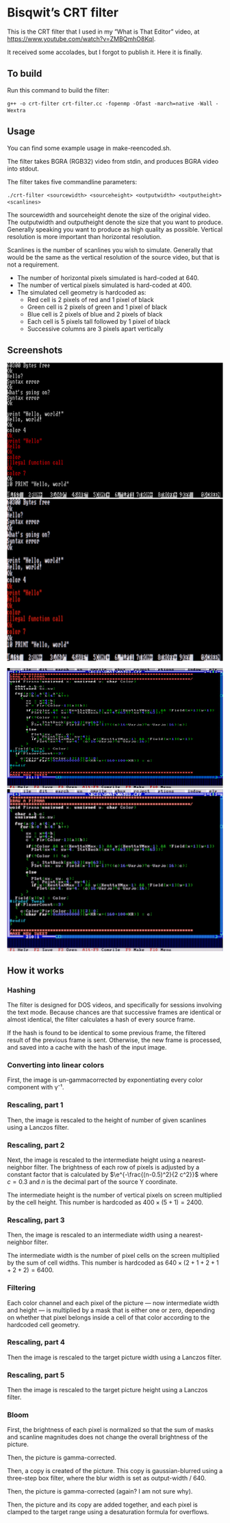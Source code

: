<script type="text/javascript" charset="utf-8" src="https://cdn.mathjax.org/mathjax/latest/MathJax.js?config=TeX-AMS-MML_HTMLorMML, https://vincenttam.github.io/javascripts/MathJaxLocal.js"></script>

# Bisqwit’s CRT filter

This is the CRT filter that I used in my ”What is That Editor” video,
at https://www.youtube.com/watch?v=ZMBQmhO8KqI.

It received some accolades, but I forgot to publish it.
Here it is finally.

## To build

Run this command to build the filter:

    g++ -o crt-filter crt-filter.cc -fopenmp -Ofast -march=native -Wall -Wextra

## Usage

You can find some example usage in make-reencoded.sh.

The filter takes BGRA (RGB32) video from stdin,
and produces BGRA video into stdout.

The filter takes five commandline parameters:

    ./crt-filter <sourcewidth> <sourceheight> <outputwidth> <outputheight> <scanlines>

The sourcewidth and sourceheight denote the size of the original video.
The outputwidth and outputheight denote the size that you want to produce.
Generally speaking you want to produce as high quality as possible.
Vertical resolution is more important than horizontal resolution.

Scanlines is the number of scanlines you wish to simulate.
Generally that would be the same as the vertical resolution of the source video,
but that is not a requirement.

* The number of horizontal pixels simulated is hard-coded at 640.
* The number of vertical pixels simulated is hard-coded at 400.
* The simulated cell geometry is hardcoded as:
  * Red cell is 2 pixels of red and 1 pixel of black
  * Green cell is 2 pixels of green and 1 pixel of black
  * Blue cell is 2 pixels of blue and 2 pixels of black
  * Each cell is 5 pixels tall followed by 1 pixel of black
  * Successive columns are 3 pixels apart vertically

## Screenshots

![Original1](img/mpv-shot0001.jpg)
![Filtered1](img/mpv-shot0002.jpg)

![Original2](img/mpv-shot0003.jpg)
![Filtered2](img/mpv-shot0004.jpg)

## How it works

### Hashing

The filter is designed for DOS videos, and specifically for sessions
involving the text mode. Because chances are that successive frames are
identical or almost identical, the filter calculates a hash of every source frame.

If the hash is found to be identical to some previous frame,
the filtered result of the previous frame is sent.
Otherwise, the new frame is processed, and saved into a cache with the hash of the input image.

### Converting into linear colors

First, the image is un-gammacorrected by exponentiating every color component with γ⁻¹.

### Rescaling, part 1

Then, the image is rescaled to the height of number of given scanlines
using a Lanczos filter.

### Rescaling, part 2

Next, the image is rescaled to the intermediate height using a nearest-neighbor filter.
The brightness of each row of pixels is adjusted by a constant factor
that is calculated by $\e^{-\frac{(n-0.5)^2}{2 c^2}}$ where $c = 0.3$
and $n$ is the decimal part of the source Y coordinate.

The intermediate height is the number of vertical pixels on screen
multiplied by the cell height. This number is hardcoded
as $400 \times (5+1) = 2400$.

### Rescaling, part 3

Then, the image is rescaled to an intermediate width using a nearest-neighbor filter.

The intermediate width is the number of pixel cells on the screen
multiplied by the sum of cell widths. This number is hardcoded
as $640 \times (2+1 + 2+1 + 2+2) = 6400$.

### Filtering

Each color channel and each pixel of the picture — now intermediate width and height — is multiplied by a mask
that is either one or zero, depending on whether that pixel belongs inside a
cell of that color according to the hardcoded cell geometry.

### Rescaling, part 4

Then the image is rescaled to the target picture width using a Lanczos filter.

### Rescaling, part 5

Then the image is rescaled to the target picture height using a Lanczos filter.

### Bloom

First, the brightness of each pixel is normalized so that the sum of masks
and scanline magnitudes does not change the overall brightness of the picture.

Then, the picture is gamma-corrected.

Then, a copy is created of the picture.
This copy is gaussian-blurred using a three-step box filter, where the blur width is set as
output-width / 640.

Then, the picture is gamma-corrected (again? I am not sure why).

Then, the picture and its copy are added together, and each pixel is clamped
to the target range using a desaturation formula for overflows.
